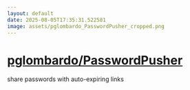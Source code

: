 ```yaml
---
layout: default
date: 2025-08-05T17:35:31.522581
image: assets/pglombardo_PasswordPusher_cropped.png
---
```


# [pglombardo/PasswordPusher](https://github.com/pglombardo/PasswordPusher)

share passwords with auto-expiring links
